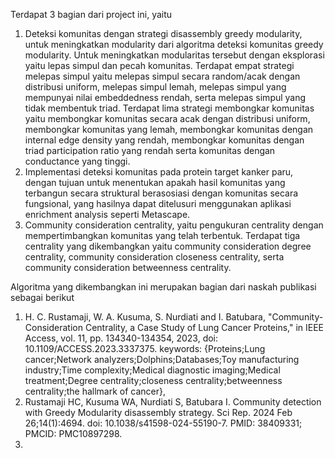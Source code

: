 Terdapat 3 bagian dari project ini, yaitu
1. Deteksi komunitas dengan strategi disassembly greedy modularity, untuk meningkatkan modularity dari algoritma deteksi komunitas greedy modularity. Untuk meningkatkan modularitas tersebut dengan eksplorasi yaitu lepas simpul dan pecah komunitas. Terdapat empat strategi melepas simpul yaitu melepas simpul secara random/acak dengan distribusi uniform, melepas simpul lemah, melepas simpul yang mempunyai nilai embeddedness rendah, serta melepas simpul yang tidak membentuk triad. Terdapat lima strategi membongkar komunitas yaitu membongkar komunitas secara acak dengan distribusi uniform, membongkar komunitas yang lemah, membongkar komunitas dengan internal edge density yang rendah, membongkar komunitas dengan triad participation ratio yang rendah serta komunitas dengan conductance yang tinggi.
2. Implementasi deteksi komunitas pada protein target kanker paru, dengan tujuan untuk menentukan apakah hasil komunitas yang terbangun secara struktural berasosiasi dengan komunitas secara fungsional, yang hasilnya dapat ditelusuri menggunakan aplikasi enrichment analysis seperti Metascape. 
3. Community consideration centrality, yaitu pengukuran centrality dengan mempertimbangkan komunitas yang telah terbentuk. Terdapat tiga centrality yang dikembangkan yaitu community consideration degree centrality, community consideration closeness centrality, serta community consideration betweenness centrality.

Algoritma yang dikembangkan ini merupakan bagian dari naskah publikasi sebagai berikut
1. H. C. Rustamaji, W. A. Kusuma, S. Nurdiati and I. Batubara, "Community-Consideration Centrality, a Case Study of Lung Cancer Proteins," in IEEE Access, vol. 11, pp. 134340-134354, 2023, doi: 10.1109/ACCESS.2023.3337375. keywords: {Proteins;Lung cancer;Network analyzers;Dolphins;Databases;Toy manufacturing industry;Time complexity;Medical diagnostic imaging;Medical treatment;Degree centrality;closeness centrality;betweenness centrality;the hallmark of cancer},
2. Rustamaji HC, Kusuma WA, Nurdiati S, Batubara I. Community detection with Greedy Modularity disassembly strategy. Sci Rep. 2024 Feb 26;14(1):4694. doi: 10.1038/s41598-024-55190-7. PMID: 38409331; PMCID: PMC10897298.
3. 

